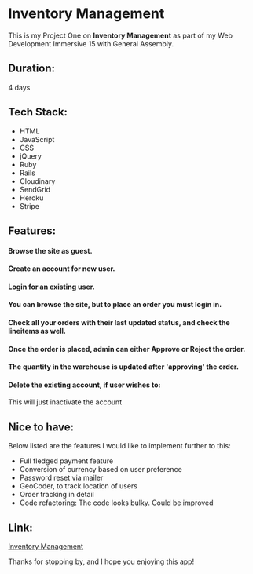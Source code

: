 # **Inventory Management**
This is my Project One on **Inventory Management** as part of my Web Development Immersive 15 with General Assembly.

## Duration:
4 days

## Tech Stack:
- HTML
- JavaScript
- CSS
- jQuery
- Ruby
- Rails
- Cloudinary
- SendGrid
- Heroku
- Stripe

## Features:

#### Browse the site as guest.
#### Create an account for new user.
#### Login for an existing user.
#### You can browse the site, but to place an order you must login in.
#### Check all your orders with their last updated status, and check the lineitems as well.
#### Once the order is placed, admin can either Approve or Reject the order.
#### The quantity in the warehouse is updated after 'approving' the order.
#### Delete the existing account, if user wishes to:
This will just inactivate the account


## Nice to have:
Below listed are the features I would like to implement further to this:
- Full fledged payment feature
- Conversion of currency based on user preference
- Password reset via mailer
- GeoCoder, to track location of users
- Order tracking in detail
- Code refactoring: The code looks bulky. Could be improved

## Link:
 [Inventory Management](https://store-inventory-management.herokuapp.com)

Thanks for stopping by, and I hope you enjoying this app!
